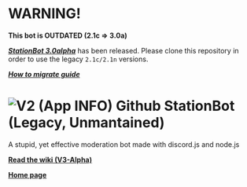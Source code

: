 # **WARNING!**
**This bot is OUTDATED (2.1c => 3.0a)**

[***StationBot 3.0alpha***](https://gitlab.com/stationarystation/stationbot) has been released. Please clone this repository in order to use the legacy `2.1c/2.1n` versions.

[***How to migrate guide***](https://bot.perezbueno.xyz/migrate)


# ![V2 (App INFO) Github](https://user-images.githubusercontent.com/81704775/118518156-d919d380-b705-11eb-9145-bb282e626d3a.png)  **StationBot (Legacy, Unmantained)**
A stupid, yet effective moderation bot made with discord.js and node.js

[**Read the wiki (V3-Alpha)**](https://gitlab.com/stationaryStation/StationBot/-/wikis/home)

[**Home page**](https://bot.perezbueno.xyz/home)

